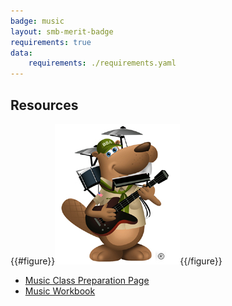 ```yaml
---
badge: music
layout: smb-merit-badge
requirements: true
data:
    requirements: ./requirements.yaml
---
```


## Resources

{{#figure}}<img src="music-bucky.jpg" class="W(100%)" />{{/figure}}
* [Music Class Preparation Page](music-cpp.pdf)
* [Music Workbook](music-workbook.pdf)
